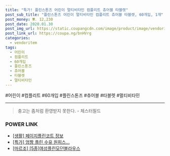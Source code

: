 ```yaml
--- 
title: "특가! 플린스톤즈 어린이 멀티비타민 컴플리트 츄어블 타블렛" 
post_sub_title: "플린스톤즈 어린이 멀티비타민 컴플리트 츄어블 타블렛, 60개입, 1개" 
post_money: ₩. 12,230 
post_date: 2020.01.30 
post_img_url: https://static.coupangcdn.com/image/product/image/vendoritem/2016/03/16/3015625018/793ac955-b9a7-480c-91c3-f8f35f1a9539.jpg 
post_link_url: https://coupa.ng/bnHVrg 
categories: 
  - vendoritem 
tags: 
  - 어린이 
  - 컴플리트 
  - 60개입 
  - 플린스톤즈 
  - 츄어블 
  - 타블렛 
  - 멀티비타민 
--- 
```

  #어린이 #컴플리트 #60개입 #플린스톤즈 #츄어블 #타블렛 #멀티비타민 
<hr> 

> 충고는 좀처럼 환영받지 못한다. - 체스터필드 


### POWER LINK

* <a href="https://blog.naver.com/fasyy4321/221764233028" target="_blank"> [생활] 페이지플린코트 정보 </a>
* <a href="https://blog.naver.com/an0733/221790440405" target="_blank">[특가] 엄짱 플린 수유 원피스...</a>
* <a href="https://blog.naver.com/santokki14/221781645151" target="_blank">[마르조] [5종]여성플린모던블라우스</a>
